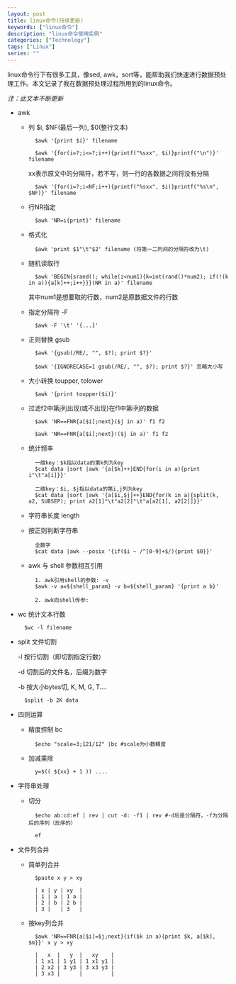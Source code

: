 ```yaml
---
layout: post
title: linux命令(持续更新)
keywords: ["linux命令"]
description: "linux命令使用实例"
categories: ["Technology"]
tags: ["Linux"]
series: ""
---
```


linux命令行下有很多工具，像sed, awk，sort等，能帮助我们快速进行数据预处理工作。本文记录了我在数据预处理过程所用到的linux命令。

*注：此文本不断更新*

- awk

	- 列 \$i, \$NF(最后一列), \$0(整行文本)

			$awk '{print $i}' filename

			$awk '{for(i=?;i<=?;i++){printf("%sxx", $i)}printf("\n")}' filename

		xx表示原文中的分隔符，若不写，则一行的各数据之间将没有分隔

			$awk '{for(i=?;i<NF;i++){printf("%sxx", $i)}printf("%s\n", $NF)}' filename

	- 行NR指定

			$awk 'NR=i{print}' filename

	- 格式化

			$awk 'print $1"\t"$2' filename (将第一二列间的分隔符改为\t)

	- 随机读取行

			$awk 'BEGIN{srand(); while(i<num1){k=int(rand()*num2); if(!(k in a)){a[k]++;i++}}}(NR in a)' filename

		其中num1是想要取的行数，num2是原数据文件的行数

	- 指定分隔符 -F

			$awk -F '\t' '{...}'

	- 正则替换 gsub

			$awk '{gsub(/RE/, "", $?); print $?}'

			$awk '{IGNORECASE=1 gsub(/RE/, "", $?); print $?}' 忽略大小写

	- 大小转换 toupper, tolower

			$awk '{print toupper($i)}'

	- 过滤f2中第j列出现(或不出现)在f1中第i列的数据

			$awk 'NR==FNR{a[$i];next}($j in a)' f1 f2

			$awk 'NR==FNR{a[$i];next}!($j in a)' f1 f2

	- 统计频率

			一维key：$k指以data的第k列为key
			$cat data |sort |awk '{a[$k]++}END{for(i in a){print i"\t"a[i]}}'

			二维key：$i, $j指以data的第i,j列为key
			$cat data |sort |awk '{a[$i,$j]++}END{for(k in a){split(k, a2, SUBSEP); print a2[1]"\t"a2[2]"\t"a[a2[1], a2[2]]}}'

	- 字符串长度 length

	- 按正则判断字符串

			全数字
			$cat data |awk --posix '{if($i ~ /^[0-9]+$/){print $0}}'

	- awk 与 shell 参数相互引用

			1. awk引用shell的参数: -v
			$awk -v a=${shell_param} -v b=${shell_param} '{print a b}'

			2. awk向shell传参:

- wc 统计文本行数

		$wc -l filename

- split 文件切割

	-l 按行切割（即切割指定行数）

	-d 切割后的文件名，后缀为数字

	-b 按大小bytes切, K, M, G, T....

		$split -b 2K data

- 四则运算

	- 精度控制 bc

			$echo "scale=3;121/12" |bc #scale为小数精度

	- 加减乘除

			y=$(( ${xx} + 1 )) ....

- 字符串处理

	- 切分

			$echo ab:cd:ef | rev | cut -d: -f1 | rev #-d后是分隔符，-f为分隔后的序列（反序的）

			ef

- 文件列合并

	- 简单列合并

			$paste x y > xy

			| x | y | xy  |
			| 1	| a | 1	a |
			| 2	| b | 2	b |
			| 3	|	| 3   |

	- 按key列合并

			$awk 'NR==FNR{a[$i]=$j;next}{if($k in a){print $k, a[$k], $m}}' x y > xy

			| 	x  |   y  |   xy    |
			| 1 x1 | 1 y1 | 1 x1 y1 |
			| 2 x2 | 3 y3 | 3 x3 y3 |
			| 3 x3 |      |			|
